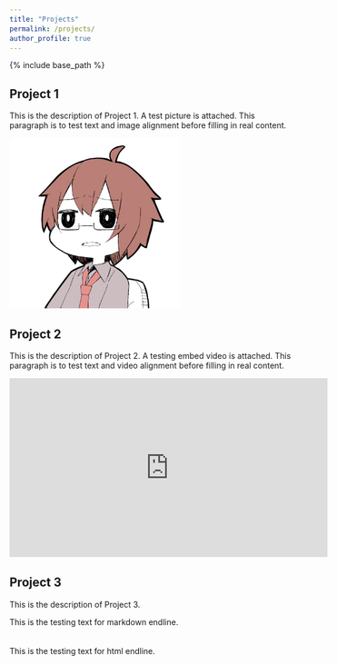 ```yaml
---
title: "Projects"
permalink: /projects/
author_profile: true
---
```


{% include base_path %}


## Project 1 

This is the description of Project 1. A test picture is attached. This paragraph is to test text and image alignment before filling in real content.
<p><img src="/images/avatar.png" alt="test picture" width="300" height="300"></p>

## Project 2

This is the description of Project 2. A testing embed video is attached. This paragraph is to test text and video alignment before filling in real content.

<iframe src="https://www.youtube.com/embed/dQw4w9WgXcQ" title="YouTube video player" frameborder="0" allow="accelerometer; autoplay; clipboard-write; encrypted-media; gyroscope; picture-in-picture" allowfullscreen style="width: 560px; height: 315px"></iframe>

## Project 3

This is the description of Project 3. 



This is the testing text for markdown endline.
<br>
<br>
<br>
This is the testing text for html endline.